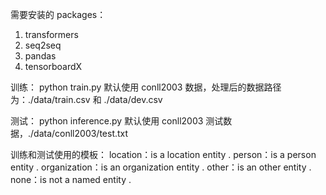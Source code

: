 需要安装的 packages：
  1. transformers
  2. seq2seq
  3. pandas
  4. tensorboardX

训练：
  python train.py
  默认使用 conll2003 数据，处理后的数据路径为：./data/train.csv 和 ./data/dev.csv

测试：
  python inference.py
  默认使用 conll2003 测试数据，./data/conll2003/test.txt

训练和测试使用的模板：
  location：is a location entity .
  person：is a person entity .
  organization：is an organization entity .
  other：is an other entity .
  none：is not a named entity .